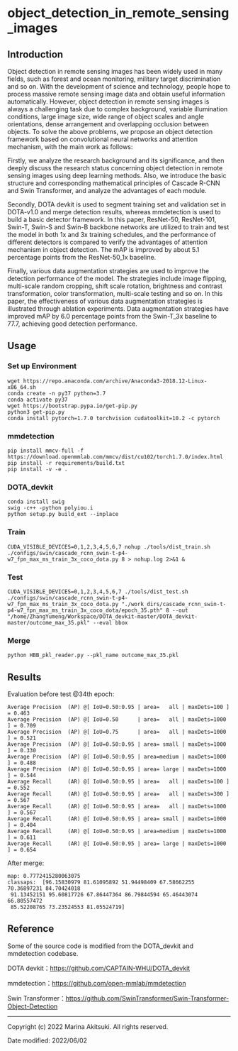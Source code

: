 # object_detection_in_remote_sensing_images
## Introduction
Object detection in remote sensing images has been widely used in many fields, such as forest and ocean monitoring, military target discrimination and so on. With the development of science and technology, people hope to process massive remote sensing image data and obtain useful information automatically. However, object detection in remote sensing images is always a challenging task due to complex background, variable illumination conditions, large image size, wide range of object scales and angle orientations, dense arrangement and overlapping occlusion between objects. To solve the above problems, we propose an object detection framework based on convolutional neural networks and attention mechanism, with the main work as follows:

Firstly, we analyze the research background and its significance, and then deeply discuss the research status concerning object detection in remote sensing images using deep learning methods. Also, we introduce the basic structure and corresponding mathematical principles of Cascade R-CNN and Swin Transformer, and analyze the advantages of each module.

Secondly, DOTA devkit is used to segment training set and validation set in DOTA-v1.0 and merge detection results, whereas mmdetection is used to build a basic detector framework. In this paper, ResNet-50, ResNet-101, Swin-T, Swin-S and Swin-B backbone networks are utilized to train and test the model in both 1x and 3x training schedules, and the performance of different detectors is compared to verify the advantages of attention mechanism in object detection. The mAP is improved by about 5.1 percentage points from the ResNet-50_1x baseline.

Finally, various data augmentation strategies are used to improve the detection performance of the model. The strategies include image flipping, multi-scale random cropping, shift scale rotation, brightness and contrast transformation, color transformation, multi-scale testing and so on. In this paper, the effectiveness of various data augmentation strategies is illustrated through ablation experiments. Data augmentation strategies have improved mAP by 6.0 percentage points from the Swin-T_3x baseline to 77.7, achieving good detection performance.

## Usage
### Set up Environment
```
wget https://repo.anaconda.com/archive/Anaconda3-2018.12-Linux-x86_64.sh
conda create -n py37 python=3.7
conda activate py37
wget https://bootstrap.pypa.io/get-pip.py
python3 get-pip.py
conda install pytorch=1.7.0 torchvision cudatoolkit=10.2 -c pytorch
```
### mmdetection
```
pip install mmcv-full -f https://download.openmmlab.com/mmcv/dist/cu102/torch1.7.0/index.html
pip install -r requirements/build.txt
pip install -v -e .
```
### DOTA_devkit
```
conda install swig
swig -c++ -python polyiou.i
python setup.py build_ext --inplace
```
### Train
```
CUDA_VISIBLE_DEVICES=0,1,2,3,4,5,6,7 nohup ./tools/dist_train.sh ./configs/swin/cascade_rcnn_swin-t-p4-w7_fpn_max_ms_train_3x_coco_dota.py 8 > nohup.log 2>&1 &
```
### Test
```
CUDA_VISIBLE_DEVICES=0,1,2,3,4,5,6,7 ./tools/dist_test.sh ./configs/swin/cascade_rcnn_swin-t-p4-w7_fpn_max_ms_train_3x_coco_dota.py "./work_dirs/cascade_rcnn_swin-t-p4-w7_fpn_max_ms_train_3x_coco_dota/epoch_35.pth" 8 --out "/home/ZhangYumeng/Workspace/DOTA_devkit-master/DOTA_devkit-master/outcome_max_35.pkl" --eval bbox
```
### Merge
```
python HBB_pkl_reader.py --pkl_name outcome_max_35.pkl 
```
## Results
Evaluation before test @34th epoch:
```
Average Precision  (AP) @[ IoU=0.50:0.95 | area=   all | maxDets=100 ] = 0.463
Average Precision  (AP) @[ IoU=0.50      | area=   all | maxDets=1000 ] = 0.709
Average Precision  (AP) @[ IoU=0.75      | area=   all | maxDets=1000 ] = 0.521
Average Precision  (AP) @[ IoU=0.50:0.95 | area= small | maxDets=1000 ] = 0.330
Average Precision  (AP) @[ IoU=0.50:0.95 | area=medium | maxDets=1000 ] = 0.488
Average Precision  (AP) @[ IoU=0.50:0.95 | area= large | maxDets=1000 ] = 0.544
Average Recall     (AR) @[ IoU=0.50:0.95 | area=   all | maxDets=100 ] = 0.552
Average Recall     (AR) @[ IoU=0.50:0.95 | area=   all | maxDets=300 ] = 0.567
Average Recall     (AR) @[ IoU=0.50:0.95 | area=   all | maxDets=1000 ] = 0.567
Average Recall     (AR) @[ IoU=0.50:0.95 | area= small | maxDets=1000 ] = 0.404
Average Recall     (AR) @[ IoU=0.50:0.95 | area=medium | maxDets=1000 ] = 0.611
Average Recall     (AR) @[ IoU=0.50:0.95 | area= large | maxDets=1000 ] = 0.654
```

After merge:
```
map: 0.7772415280063075
classaps:  [96.15830979 81.61095892 51.94498409 67.58662255 70.36897231 84.70424018
 91.13452151 95.60817726 67.86447364 86.79844594 65.46443074 66.80557472
 85.52208765 73.23524553 81.05524719]
```

## Reference
Some of the source code is modified from the DOTA_devkit and mmdetection codebase.

DOTA devkit：https://github.com/CAPTAIN-WHU/DOTA_devkit

mmdetection：https://github.com/open-mmlab/mmdetection

Swin Transformer：https://github.com/SwinTransformer/Swin-Transformer-Object-Detection

-----

Copyright (c) 2022 Marina Akitsuki. All rights reserved.

Date modified: 2022/06/02
